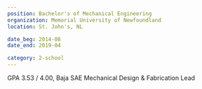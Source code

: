 ```yaml
---
position: Bachelor's of Mechanical Engineering
organization: Memorial University of Newfoundland
location: St. John's, NL

date_beg: 2014-08
date_end: 2019-04

category: 2-school
---
```


GPA 3.53 / 4.00, Baja SAE Mechanical Design & Fabrication Lead